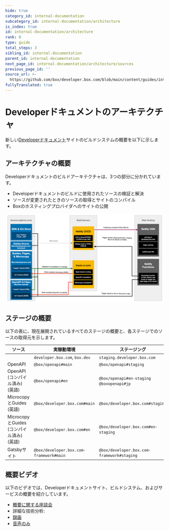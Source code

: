```yaml
---
hide: true
category_id: internal-documentation
subcategory_id: internal-documentation/architecture
is_index: true
id: internal-documentation/architecture
rank: 0
type: guide
total_steps: 3
sibling_id: internal-documentation
parent_id: internal-documentation
next_page_id: internal-documentation/architecture/sources
previous_page_id: ''
source_url: >-
  https://github.com/box/developer.box.com/blob/main/content/guides/internal-documentation/architecture/0-index.md
fullyTranslated: true
---
```

<!-- does not need translation -->

# Developerドキュメントのアーキテクチャ

新しい[Developerドキュメント][developer documentation]サイトのビルドシステムの概要を以下に示します。

## アーキテクチャの概要

Developerドキュメントのビルドアーキテクチャは、3つの部分に分かれています。

* Developerドキュメントのビルドに使用されたソースの検証と解決
* ソースが変更されたときのソースの取得とサイトのコンパイル
* Boxのホスティングプロバイダへのサイトの公開

<ImageFrame center shadow border>

![アーキテクチャ](./images/Architecture1.png)

</ImageFrame>

## ステージの概要

以下の表に、現在展開されているすべてのステージの概要と、各ステージでのソースの取得元を示します。

<!-- markdownlint-disable line-length -->

| ソース                             | 実稼動環境                                   | ステージング                                     | 日本                                      |           |
| ------------------------------- | --------------------------------------- | ------------------------------------------ | --------------------------------------- | --------- |
|                                 | `developer.box.com`, `box.dev`          | `staging.developer.box.com`                | `ja.developer.box.com`                  | `box.dev` |
| OpenAPI                         | `@box/openapi#main`                     | `@box/openapi#staging`                     |                                         |           |
| OpenAPI (コンパイル済み) (英語)          | `@box/openapi#en`                       | `@box/openapi#en-staging` `@boxopenapi#jp` |                                         |           |
| MicrocopyとGuides (英語)           | `@box/developer.box.com#main`           | `@box/developer.box.com#staging`           |                                         |           |
| MicrocopyとGuides (コンパイル済み) (英語) | `@box/developer.box.com#en`             | `@box/developer.box.com#en-staging`        | `@box/developer.box.com#jp`             |           |
| Gatsbyサイト                       | `@box/developer.box.com-framework#main` | `@box/developer.box.com-framework#staging` | `@box/developer.box.com-framework#main` |           |

<!-- markdownlint-enable line-length -->

## 概要ビデオ

以下のビデオでは、Developerドキュメントサイト、ビルドシステム、およびサービスの概要を紹介しています。

* [概要に関する座談会][High level fireside chat]
* 詳細な技術分析:
* [録画][Screen recording]
* [音声のみ][Audio only]

[developer documentation]: https://developer.box.com

[High level fireside chat]: https://cloud.box.com/s/bf7yfygd56ffes5awyw7xr5n7hrg3tiz

[Screen recording]: https://cloud.box.com/s/lmcj5kamjsxxwfad08d0iy78jmzsk7be

[Audio only]: https://cloud.box.com/s/mtbfmfwgxm4sn0m0xfz92rzlrv3239bh
